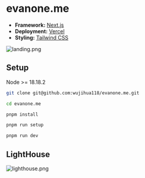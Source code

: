 # evanone.me

- **Framework:** [Next.js](https://nextjs.org)
- **Deployment:** [Vercel](vercel.com)
- **Styling:** [Tailwind CSS](https://tailwindcss.com)

![landing.png](https://s2.loli.net/2024/05/01/XsMU6ebvrdE4Qi9.png)

## Setup

Node >= 18.18.2

```bash
git clone git@github.com:wujihua118/evanone.me.git

cd evanone.me

pnpm install

pnpm run setup

pnpm run dev
```

## LightHouse
![lighthouse.png](https://s2.loli.net/2024/05/01/XVxnLd3pDQsjMUK.png)
